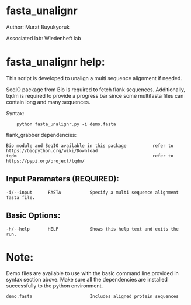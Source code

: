 # fasta_unalignr

Author: Murat Buyukyoruk

Associated lab: Wiedenheft lab

# fasta_unalignr help:

This script is developed to unalign a multi sequence alignment if needed. 

SeqIO package from Bio is required to fetch flank sequences. Additionally, tqdm is required to provide a progress bar since some multifasta files can contain long and many sequences.
        
Syntax:

        python fasta_unalignr.py -i demo.fasta

flank_grabber dependencies:
 
    Bio module and SeqIO available in this package          refer to https://biopython.org/wiki/Download
    tqdm                                                    refer to https://pypi.org/project/tqdm/
	
Input Paramaters (REQUIRED):
----------------------------
	-i/--input		FASTA			Specify a multi sequence alignment fasta file.

Basic Options:
--------------
	-h/--help		HELP			Shows this help text and exits the run.
	
# Note:
Demo files are available to use with the basic command line provided in syntax section above. Make sure all the dependencies are installed successfully to the python environment.

    demo.fasta                      Includes aligned protein sequences
